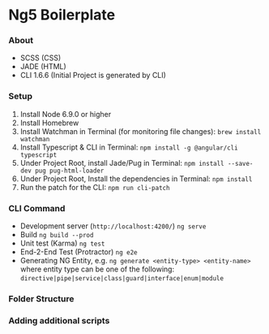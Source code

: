 # Ng5 Boilerplate

### About
- SCSS (CSS)
- JADE (HTML)
- CLI 1.6.6 (Initial Project is generated by CLI)


### Setup
1. Install Node 6.9.0 or higher
2. Install Homebrew
3. Install Watchman in Terminal (for monitoring file changes): `brew install watchman`
4. Install Typescript & CLI in Terminal: `npm install -g @angular/cli typescript`
5. Under Project Root, install Jade/Pug in Terminal: `npm install --save-dev pug pug-html-loader`
6. Under Project Root, Install the dependencies in Terminal: `npm install`
7. Run the patch for the CLI: `npm run cli-patch`


### CLI Command
- Development server (`http://localhost:4200/`)       `ng serve`
- Build                                               `ng build --prod`
- Unit test (Karma)                                   `ng test`
- End-2-End Test (Protractor)                         `ng e2e`
- Generating NG Entity, e.g.                          `ng generate <entity-type> <entity-name>`
  where entity type can be one of the following: `directive|pipe|service|class|guard|interface|enum|module`

### Folder Structure

### Adding additional scripts
